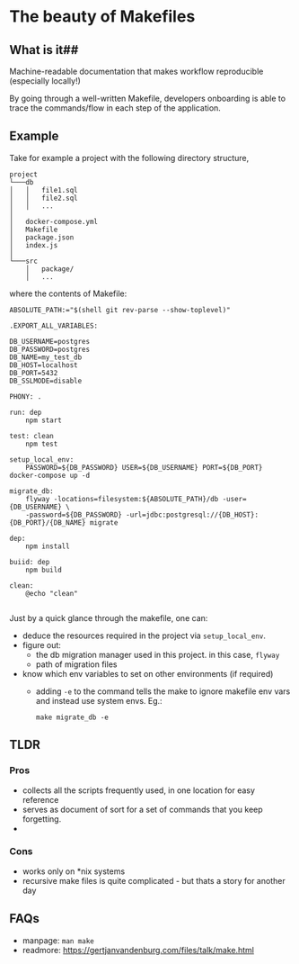 # The beauty of Makefiles #

## What is it##

Machine-readable documentation that makes workflow reproducible (especially locally!)

By going through a well-written Makefile, developers onboarding is able to trace the commands/flow in each step of the application.

## Example ##
Take for example a project with the following directory structure,

```
project
└───db
│   │   file1.sql
│   │   file2.sql
│   │   ...
│
│   docker-compose.yml
│   Makefile
│   package.json
│   index.js
│
└───src
    │   package/
    │   ...
```

where the contents of Makefile: 

```
ABSOLUTE_PATH:="$(shell git rev-parse --show-toplevel)"

.EXPORT_ALL_VARIABLES:

DB_USERNAME=postgres
DB_PASSWORD=postgres
DB_NAME=my_test_db
DB_HOST=localhost
DB_PORT=5432
DB_SSLMODE=disable

PHONY: .

run: dep
	npm start

test: clean
	npm test

setup_local_env:
	PASSWORD=${DB_PASSWORD} USER=${DB_USERNAME} PORT=${DB_PORT} docker-compose up -d

migrate_db:
	flyway -locations=filesystem:${ABSOLUTE_PATH}/db -user={DB_USERNAME} \
	-password=${DB_PASSWORD} -url=jdbc:postgresql://{DB_HOST}:{DB_PORT}/{DB_NAME} migrate

dep:
	npm install
	
buiid: dep
	npm build	
	
clean:
	@echo "clean"
	
```

Just by a quick glance through the makefile, one can:

*  deduce the resources required in the project via `setup_local_env`.
*  figure out:
	*  	 the db migration manager used in this project. in this case, `flyway`
	*  	 path of migration files
* know which env variables to set on other environments (if required)
	*	adding `-e` to the command tells the make to ignore makefile env vars and instead use system 		envs. Eg.:
	
		```
		make migrate_db -e
		```
		

## TLDR ##

### Pros ###
* collects all the scripts frequently used, in one location for easy reference
* serves as document of sort for a set of commands that you keep forgetting.
* 

### Cons ###
* works only on *nix systems
* recursive make files is quite complicated - but thats a story for another day
		


## FAQs ##
* manpage: `man make`
* 	readmore: https://gertjanvandenburg.com/files/talk/make.html



